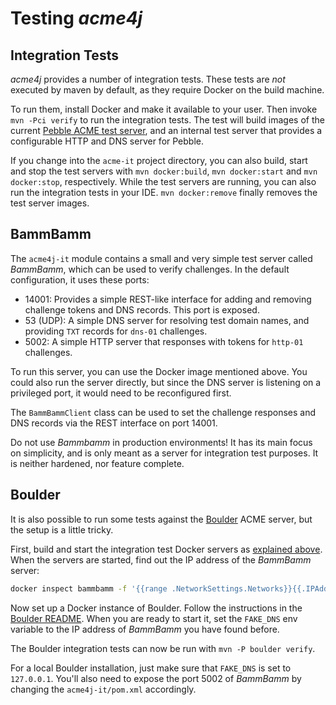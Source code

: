 # Testing _acme4j_

## Integration Tests

_acme4j_ provides a number of integration tests. These tests are _not_ executed by maven by default, as they require Docker on the build machine.

To run them, install Docker and make it available to your user. Then invoke `mvn -Pci verify` to run the integration tests. The test will build images of the current [Pebble ACME test server](https://github.com/letsencrypt/pebble), and an internal test server that provides a configurable HTTP and DNS server for Pebble.

If you change into the `acme-it` project directory, you can also build, start and stop the test servers with `mvn docker:build`, `mvn docker:start` and `mvn docker:stop`, respectively. While the test servers are running, you can also run the integration tests in your IDE. `mvn docker:remove` finally removes the test server images.

## BammBamm

The `acme4j-it` module contains a small and very simple test server called _BammBamm_, which can be used to verify challenges. In the default configuration, it uses these ports:

* 14001: Provides a simple REST-like interface for adding and removing challenge tokens and DNS records. This port is exposed.
* 53 (UDP): A simple DNS server for resolving test domain names, and providing `TXT` records for `dns-01` challenges.
* 5002: A simple HTTP server that responses with tokens for `http-01` challenges.

To run this server, you can use the Docker image mentioned above. You could also run the server directly, but since the DNS server is listening on a privileged port, it would need to be reconfigured first.

The `BammBammClient` class can be used to set the challenge responses and DNS records via the REST interface on port 14001.

<div class="alert alert-danger" role="alert">

Do not use _Bammbamm_ in production environments! It has its main focus on simplicity, and is only meant as a server for integration test purposes. It is neither hardened, nor feature complete.
</div>

## Boulder

It is also possible to run some tests against the [Boulder](https://github.com/letsencrypt/boulder) ACME server, but the setup is a little tricky.

First, build and start the integration test Docker servers as [explained above](#Integration_Tests). When the servers are started, find out the IP address of the _BammBamm_ server:

```bash
docker inspect bammbamm -f '{{range .NetworkSettings.Networks}}{{.IPAddress}}{{end}}'
```

Now set up a Docker instance of Boulder. Follow the instructions in the [Boulder README](https://github.com/letsencrypt/boulder#quickstart). When you are ready to start it, set the `FAKE_DNS` env variable to the IP address of _BammBamm_ you have found before.

The Boulder integration tests can now be run with `mvn -P boulder verify`.

For a local Boulder installation, just make sure that `FAKE_DNS` is set to `127.0.0.1`. You'll also need to expose the port 5002 of _BammBamm_ by changing the `acme4j-it/pom.xml` accordingly.
